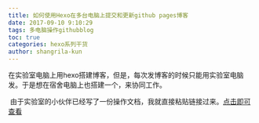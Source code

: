 ```yaml
---
title: 如何使用Hexo在多台电脑上提交和更新github pages博客
date: 2017-09-10 9:10:29
tags: 多电脑操作githubblog
toc: true
categories: hexo系列干货
author: shangrila-kun
---
```


​	在实验室电脑上用hexo搭建博客，但是，每次发博客的时候只能用实验室电脑发。于是想在宿舍电脑上也搭建一个，来协同工作。

<!--more-->

​	由于实验室的小伙伴已经写了一份操作文档，我就直接粘贴链接过来。[点击即可查看](https://michaeljian.github.io/2017/09/07/%E5%A6%82%E4%BD%95%E4%BD%BF%E7%94%A8Hexo%E5%9C%A8%E5%A4%9A%E5%8F%B0%E7%94%B5%E8%84%91%E4%B8%8A%E6%8F%90%E4%BA%A4%E5%92%8C%E6%9B%B4%E6%96%B0github-pages%E5%8D%9A%E5%AE%A2/)

